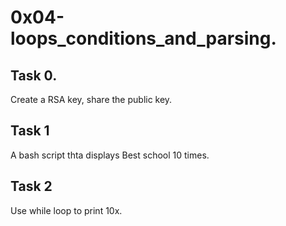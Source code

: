 # 0x04-loops_conditions_and_parsing.

## Task 0.
Create a RSA key, share the public key.

## Task 1
A bash script thta displays Best school 10 times.

## Task 2
Use while loop to print 10x.
